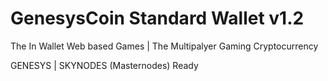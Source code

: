 # GenesysCoin Standard Wallet v1.2
The In Wallet Web based Games | The Multipalyer Gaming Cryptocurrency

GENESYS | SKYNODES (Masternodes) Ready
